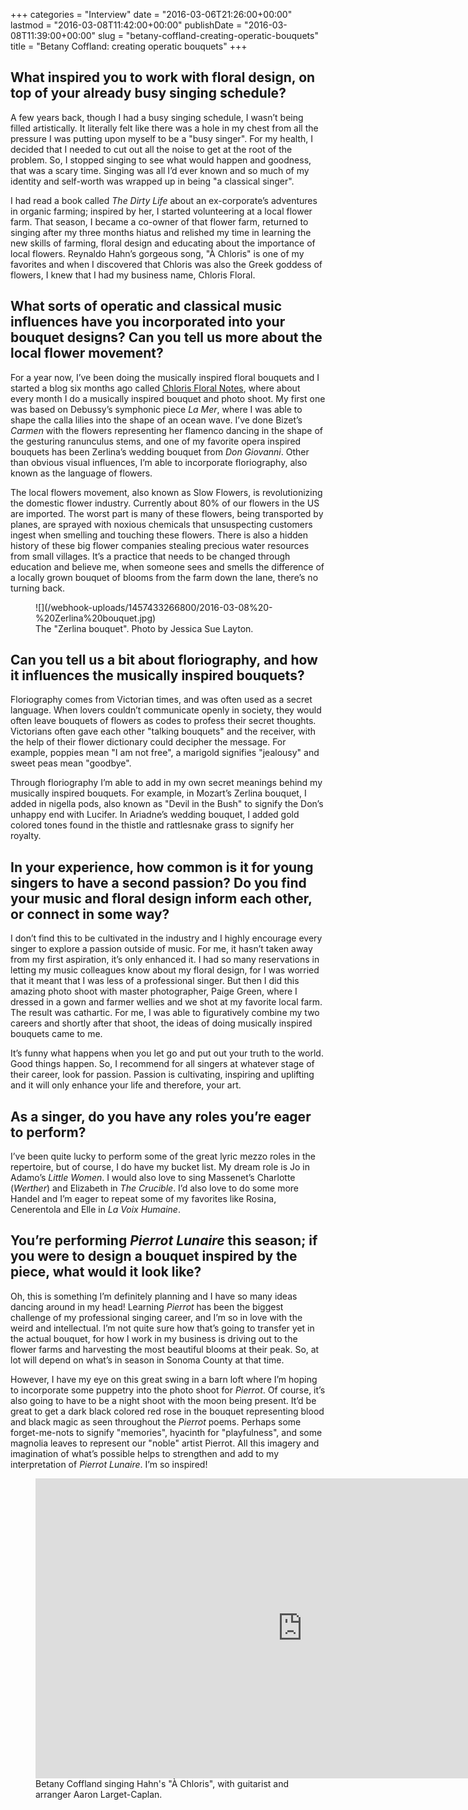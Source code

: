 +++
categories = "Interview"
date = "2016-03-06T21:26:00+00:00"
lastmod = "2016-03-08T11:42:00+00:00"
publishDate = "2016-03-08T11:39:00+00:00"
slug = "betany-coffland-creating-operatic-bouquets"
title = "Betany Coffland: creating operatic bouquets"
+++

## What inspired you to work with floral design, on top of your already busy singing schedule?

A few years back, though I had a busy singing schedule, I wasn’t being filled artistically. It literally felt like there was a hole in my chest from all the pressure I was putting upon myself to be a "busy singer". For my health, I decided that I needed to cut out all the noise to get at the root of the problem. So, I stopped singing to see what would happen and goodness, that was a scary time. Singing was all I’d ever known and so much of my identity and self-worth was wrapped up in being "a classical singer".

I had read a book called *The Dirty Life* about an ex-corporate’s adventures in organic farming; inspired by her, I started volunteering at a local flower farm. That season, I became a co-owner of that flower farm, returned to singing after my three months hiatus and relished my time in learning the new skills of farming, floral design and educating about the importance of local flowers. Reynaldo Hahn’s gorgeous song, "À Chloris" is one of my favorites and when I discovered that Chloris was also the Greek goddess of flowers, I knew that I had my business name, Chloris Floral.

## What sorts of operatic and classical music influences have you incorporated into your bouquet designs? Can you tell us more about the local flower movement?

For a year now, I’ve been doing the musically inspired floral bouquets and I started a blog six months ago called [Chloris Floral Notes](http://blog.chlorisfloral.com/), where about every month I do a musically inspired bouquet and photo shoot. My first one was based on Debussy’s symphonic piece *La Mer*, where I was able to shape the calla lilies into the shape of an ocean wave. I’ve done Bizet’s *Carmen* with the flowers representing her flamenco dancing in the shape of the gesturing ranunculus stems, and one of my favorite opera inspired bouquets has been Zerlina’s wedding bouquet from *Don Giovanni*. Other than obvious visual influences, I’m able to incorporate floriography, also known as the language of flowers.

The local flowers movement, also known as Slow Flowers, is revolutionizing the domestic flower industry. Currently about 80% of our flowers in the US are imported. The worst part is many of these flowers, being transported by planes, are sprayed with noxious chemicals that unsuspecting customers ingest when smelling and touching these flowers. There is also a hidden history of these big flower companies stealing precious water resources from small villages. It’s a practice that needs to be changed through education and believe me, when someone sees and smells the difference of a locally grown bouquet of blooms from the farm down the lane, there’s no turning back.

<figure data-type="image">
![](/webhook-uploads/1457433266800/2016-03-08%20-%20Zerlina%20bouquet.jpg)
<figcaption>The "Zerlina bouquet". Photo by Jessica Sue Layton.</figcaption>
</figure>

## Can you tell us a bit about floriography, and how it influences the musically inspired bouquets?

Floriography comes from Victorian times, and was often used as a secret language. When lovers couldn’t communicate openly in society, they would often leave bouquets of flowers as codes to profess their secret thoughts. Victorians often gave each other "talking bouquets" and the receiver, with the help of their flower dictionary could decipher the message. For example, poppies mean "I am not free", a marigold signifies "jealousy" and sweet peas mean "goodbye".

Through floriography I’m able to add in my own secret meanings behind my musically inspired bouquets. For example, in Mozart’s Zerlina bouquet, I added in nigella pods, also known as "Devil in the Bush" to signify the Don’s unhappy end with Lucifer. In Ariadne’s wedding bouquet, I added gold colored tones found in the thistle and rattlesnake grass to signify her royalty.

## In your experience, how common is it for young singers to have a second passion? Do you find your music and floral design inform each other, or connect in some way?

I don’t find this to be cultivated in the industry and I highly encourage every singer to explore a passion outside of music. For me, it hasn’t taken away from my first aspiration, it’s only enhanced it. I had so many reservations in letting my music colleagues know about my floral design, for I was worried that it meant that I was less of a professional singer. But then I did this amazing photo shoot with master photographer, Paige Green, where I dressed in a gown and farmer wellies and we shot at my favorite local farm. The result was cathartic. For me, I was able to figuratively combine my two careers and shortly after that shoot, the ideas of doing musically inspired bouquets came to me. 

It’s funny what happens when you let go and put out your truth to the world. Good things happen. So, I recommend for all singers at whatever stage of their career, look for passion. Passion is cultivating, inspiring and uplifting and it will only enhance your life and therefore, your art.

## As a singer, do you have any roles you’re eager to perform?

I’ve been quite lucky to perform some of the great lyric mezzo roles in the repertoire, but of course, I do have my bucket list. My dream role is Jo in Adamo’s *Little Women*. I would also love to sing Massenet’s Charlotte (*Werther*) and Elizabeth in *The Crucible*. I’d also love to do some more Handel and I’m eager to repeat some of my favorites like Rosina, Cenerentola and Elle in *La Voix Humaine*.

## You’re performing *Pierrot Lunaire* this season; if you were to design a bouquet inspired by the piece, what would it look like?

Oh, this is something I’m definitely planning and I have so many ideas dancing around in my head! Learning *Pierrot* has been the biggest challenge of my professional singing career, and I’m so in love with the weird and intellectual. I’m not quite sure how that’s going to transfer yet in the actual bouquet, for how I work in my business is driving out to the flower farms and harvesting the most beautiful blooms at their peak. So, at lot will depend on what’s in season in Sonoma County at that time. 

However, I have my eye on this great swing in a barn loft where I’m hoping to incorporate some puppetry into the photo shoot for *Pierrot*. Of course, it’s also going to have to be a night shoot with the moon being present. It’d be great to get a dark black colored red rose in the bouquet representing blood and black magic as seen throughout the *Pierrot* poems. Perhaps some forget-me-nots to signify "memories", hyacinth for "playfulness", and some magnolia leaves to represent our "noble" artist Pierrot. All this imagery and imagination of what’s possible helps to strengthen and add to my interpretation of *Pierrot Lunaire*. I’m so inspired!

<figure data-type="video">
<iframe width="854" height="480" src="https://www.youtube.com/embed/xw8IN97J1zo" frameborder="0" allowfullscreen></iframe>
<figcaption>Betany Coffland singing Hahn's "À Chloris", with guitarist and arranger Aaron Larget-Caplan.</figcaption></figure>
